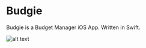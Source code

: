 # Budgie

Budgie is a Budget Manager iOS App. Written in Swift.

![alt text](https://github.com/angieshu/Budgie/img/inro_budgie.gif "intro")
